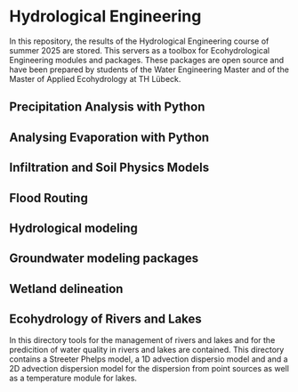 # Hydrological Engineering
In this repository, the results of the Hydrological Engineering course of summer 2025 are stored. This servers as a toolbox for Ecohydrological Engineering modules and packages. These packages are open source and have been prepared by students of the Water Engineering Master and of the Master of Applied Ecohydrology at TH Lübeck.
## Precipitation Analysis with Python
## Analysing Evaporation with Python
## Infiltration and Soil Physics Models
## Flood Routing
## Hydrological modeling
## Groundwater modeling packages
## Wetland delineation
## Ecohydrology of Rivers and Lakes
In this directory tools for the management of rivers and lakes and for the predicition of water quality in rivers and lakes are contained. This directory contains a Streeter Phelps model, a 1D advection dispersio model and and a 2D advection dispersion model for the dispersion from point sources as well as a temperature module for lakes. 
